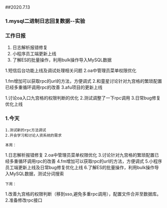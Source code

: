 ##2020.7.13

### 1.mysql二进制日志回复数据--实验


### 工作日报
1. 日志解析报错修复
2. 小程序员工端更新上线 
3. 了解ES的批量操作，利用bulk操作导入MySQL数据  

1.短信后台功能上线及调试处理相关问题
2.oa中管理员菜单权限优化

1.fm增加可以获取rpc的url的方法，方便调式
2.和童星讨论针对九宫格的繁琐配置已经多重循环调用rpc的改善
3.afu项目的更新上线


1.讨论oa入口九宫格的权限判断的优化
2.测试调整了一下rpc调用
3.日常bug修复优化上线

### 1.今天
    1.测试新的rpc方法调试
    2.开会学习和讨论人资系统的需求
    
    本周：
1.日志解析报错修复
2.oa中管理员菜单权限优化
3.讨论针对九宫格的繁琐配置已经多重循环调用rpc的改善
4.fm增加可以获取rpc的url的方法，方便调式
5.小程序员工端更新上线及日常bug修复优化上线
6.了解ES的批量操作，利用bulk操作导入MySQL数据，测试分词搜索
    
    下周： 
1.改善九宫格的权限判断（移到sso,避免多重rpc调用），配置文件合并至数据库。
2.准备修改rpc接口